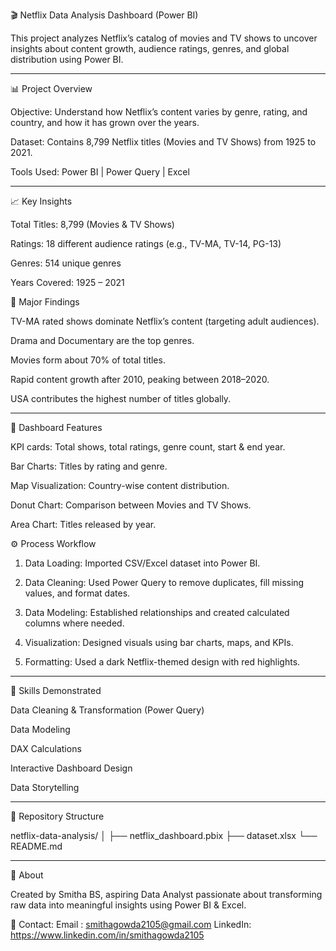 🎬 Netflix Data Analysis Dashboard (Power BI)

This project analyzes Netflix’s catalog of movies and TV shows to uncover insights about content growth, audience ratings, genres, and global distribution using Power BI.


---

📊 Project Overview

Objective: Understand how Netflix’s content varies by genre, rating, and country, and how it has grown over the years.

Dataset: Contains 8,799 Netflix titles (Movies and TV Shows) from 1925 to 2021.

Tools Used: Power BI | Power Query | Excel



---

📈 Key Insights

Total Titles: 8,799 (Movies & TV Shows)

Ratings: 18 different audience ratings (e.g., TV-MA, TV-14, PG-13)

Genres: 514 unique genres

Years Covered: 1925 – 2021


🔹 Major Findings

TV-MA rated shows dominate Netflix’s content (targeting adult audiences).

Drama and Documentary are the top genres.

Movies form about 70% of total titles.

Rapid content growth after 2010, peaking between 2018–2020.

USA contributes the highest number of titles globally.



---

🧠 Dashboard Features

KPI cards: Total shows, total ratings, genre count, start & end year.

Bar Charts: Titles by rating and genre.

Map Visualization: Country-wise content distribution.

Donut Chart: Comparison between Movies and TV Shows.

Area Chart: Titles released by year.


⚙ Process Workflow

1. Data Loading: Imported CSV/Excel dataset into Power BI.


2. Data Cleaning: Used Power Query to remove duplicates, fill missing values, and format dates.


3. Data Modeling: Established relationships and created calculated columns where needed.


4. Visualization: Designed visuals using bar charts, maps, and KPIs.


5. Formatting: Used a dark Netflix-themed design with red highlights.




---

🧰 Skills Demonstrated

Data Cleaning & Transformation (Power Query)

Data Modeling

DAX Calculations

Interactive Dashboard Design

Data Storytelling



---

📁 Repository Structure

netflix-data-analysis/
│
├── netflix_dashboard.pbix
├── dataset.xlsx
└── README.md


---

💬 About

Created by Smitha BS, aspiring Data Analyst passionate about transforming raw data into meaningful insights using Power BI & Excel.

📧 Contact: Email : smithagowda2105@gmail.com    LinkedIn: https://www.linkedin.com/in/smithagowda2105
          
